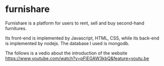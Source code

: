 # furnishare
Furnishare is a platform for users to rent, sell and buy second-hand furnitures.

Its front-end is implemented by Javascript, HTML, CSS, while its back-end is implemented by nodejs. The database I used is mongodb.

The follows is a vedio about the introduction of the website
https://www.youtube.com/watch?v=pFlEGAW3kbQ&feature=youtu.be
